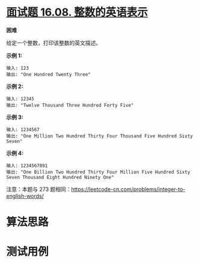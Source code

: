 # [面试题 16.08. 整数的英语表示][cnTitle]

**困难**

给定一个整数，打印该整数的英文描述。

**示例 1:** 

```
输入: 123
输出: "One Hundred Twenty Three"

```

**示例 2:** 

```
输入: 12345
输出: "Twelve Thousand Three Hundred Forty Five"
```

**示例 3:** 

```
输入: 1234567
输出: "One Million Two Hundred Thirty Four Thousand Five Hundred Sixty Seven"
```

**示例 4:** 

```
输入: 1234567891
输出: "One Billion Two Hundred Thirty Four Million Five Hundred Sixty Seven Thousand Eight Hundred Ninety One"
```

注意：本题与 273 题相同：https://leetcode-cn.com/problems/integer-to-english-words/




# 算法思路

# 测试用例
```
```

[cnTitle]: https://leetcode-cn.com/problems/english-int-lcci/
